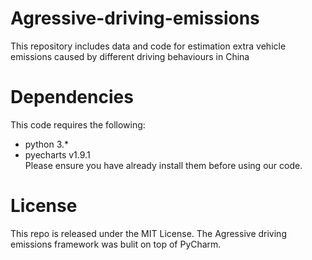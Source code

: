 # Agressive-driving-emissions
This repository includes data and code for estimation extra vehicle emissions caused by different driving behaviours in China<br>
# Dependencies
This code requires the following:
* python 3.\*
* pyecharts v1.9.1<br>
Please ensure you have already install them before using our code.
# License
This repo is released under the MIT License. The Agressive driving emissions framework was bulit on top of PyCharm.
